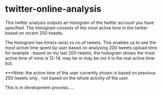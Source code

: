# twitter-online-analysis

This twitter analysis outputs an histogram of the twitter account you have specified.
The histogram consists of the most active time in the twitter based on recent 200 tweets.

The histogram has time(x-axis) vs no.of tweets.
This enables us to see the most active time spent by user based on analysing 200 tweets upload time.
for example : based on my last 200 tweets, the histogram shows the most active time of mine is 12-14. 
may be or may be not it is the real active time but.

***Note: the active time of the user currently shown is based on previous 200 tweets only , not based on the whole activity of the user

This is in development process.....

